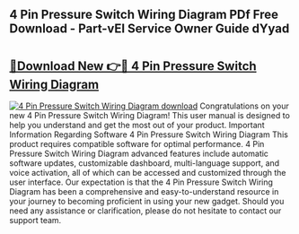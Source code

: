## 4 Pin Pressure Switch Wiring Diagram PDf Free Download - Part-vEI Service Owner Guide dYyad

# <h2><a href="http://dfurvo.blite.top/?on=4+Pin+Pressure+Switch+Wiring+Diagram">🔗Download New 👉🔴 4 Pin Pressure Switch Wiring Diagram</a></h2>

[![4 Pin Pressure Switch Wiring Diagram download](https://i.imgur.com/lujVjoI.png)](http://dfurvo.blite.top/?on=4+Pin+Pressure+Switch+Wiring+Diagram)
Congratulations on your new 4 Pin Pressure Switch Wiring Diagram! This user manual is designed to help you understand and get the most out of your product. Important Information Regarding Software 4 Pin Pressure Switch Wiring Diagram This product requires compatible software for optimal performance. 4 Pin Pressure Switch Wiring Diagram advanced features include automatic software updates, customizable dashboard, multi-language support, and voice activation, all of which can be accessed and customized through the user interface. Our expectation is that the 4 Pin Pressure Switch Wiring Diagram has been a comprehensive and easy-to-understand resource in your journey to becoming proficient in using your new gadget. Should you need any assistance or clarification, please do not hesitate to contact our support team.
